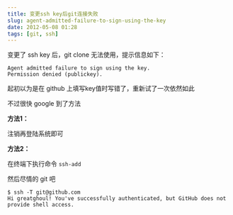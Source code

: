 ```yaml
---
title: 变更ssh key后git连接失败
slug: agent-admitted-failure-to-sign-using-the-key
date: 2012-05-08 01:28
tags: [git, ssh]
---
```


变更了 ssh key 后，git clone 无法使用，提示信息如下：

    Agent admitted failure to sign using the key.
    Permission denied (publickey).

起初以为是在 github 上填写key值时写错了，重新试了一次依然如此

不过很快 google 到了方法

**方法1：**

注销再登陆系统即可

**方法2：**

在终端下执行命令 `ssh-add`

然后尽情的 git 吧

    $ ssh -T git@github.com
    Hi greatghoul! You've successfully authenticated, but GitHub does not provide shell access.

